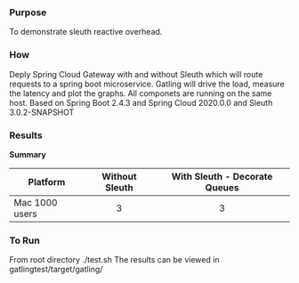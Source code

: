 ### Purpose
To demonstrate sleuth reactive overhead.

### How
Deply Spring Cloud Gateway with and without Sleuth which will route requests to a spring boot microservice. Gatling will drive the load, measure the latency and plot the graphs. All componets are running on the same host. Based on Spring Boot 2.4.3 and Spring Cloud 2020.0.0 and Sleuth 3.0.2-SNAPSHOT


### Results

__Summary__

| Platform   | Without Sleuth | With Sleuth - Decorate Queues |
|----------|:-------------:|:------:|
| Mac 1000 users| 3|  3|

### To Run
From root directory ./test.sh 
The results can be viewed in gatlingtest/target/gatling/

